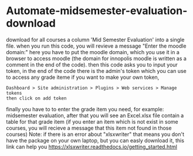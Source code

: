 # Automate-midsemester-evaluation-download
download for all courses a column 'Mid Semester Evaluation' into a single file.
when you run this code, you will revieve a message "Enter the moodle domain:" here you have to put the moodle domain, which you use it in a browser to access moodle (the domain for innopolis moodle is written as a comment in the end of the code).
then this code asks you to input your token, in the end of the code there is the admin's token which you can use to access any grade iteme
if you want to make your own token, 

    Dashboard > Site administration > Plugins > Web services > Manage tokens
    then click on add token 
finally you have to to enter the grade item you need, for example: midsemester evaluation, after that you will see an Excel.xlsx file contain a table for that grade item (if you enter an item which is not exist in some courses, you will recieve a message that this item not found in those courses)
Note: if there is an error about "xlsxwriter" that means you don't have the package on your own laptop, but you can easly download it, this link can help you https://xlsxwriter.readthedocs.io/getting_started.html 
